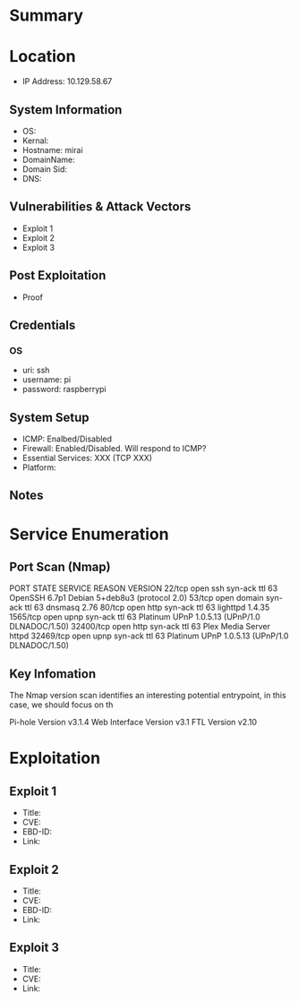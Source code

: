 # Summary
# Location
- IP Address: 10.129.58.67
## System Information
- OS: 
- Kernal:
- Hostname: mirai
- DomainName: 
- Domain Sid: 
- DNS: 
## Vulnerabilities & Attack Vectors
- Exploit 1
- Exploit 2
- Exploit 3
## Post Exploitation
- Proof
## Credentials
### OS
- uri: ssh
- username: pi
- password: raspberrypi

## System Setup
- ICMP: Enalbed/Disabled
- Firewall: Enabled/Disabled. Will respond to ICMP?
- Essential Services: XXX (TCP XXX)
- Platform:

## Notes

# Service Enumeration
## Port Scan (Nmap)
PORT      STATE SERVICE REASON         VERSION
22/tcp    open  ssh     syn-ack ttl 63 OpenSSH 6.7p1 Debian 5+deb8u3 (protocol 2.0)
53/tcp    open  domain  syn-ack ttl 63 dnsmasq 2.76
80/tcp    open  http    syn-ack ttl 63 lighttpd 1.4.35
1565/tcp  open  upnp    syn-ack ttl 63 Platinum UPnP 1.0.5.13 (UPnP/1.0 DLNADOC/1.50)
32400/tcp open  http    syn-ack ttl 63 Plex Media Server httpd
32469/tcp open  upnp    syn-ack ttl 63 Platinum UPnP 1.0.5.13 (UPnP/1.0 DLNADOC/1.50)

## Key Infomation
The Nmap version scan identifies an interesting potential entrypoint, in this case, we should focus on th

Pi-hole Version v3.1.4 Web Interface Version v3.1 FTL Version v2.10

# Exploitation
## Exploit 1
- Title: 
- CVE: 
- EBD-ID: 
- Link: 

## Exploit 2
- Title: 
- CVE:
- EBD-ID: 
- Link: 

## Exploit 3
- Title:
- CVE:
- Link:
